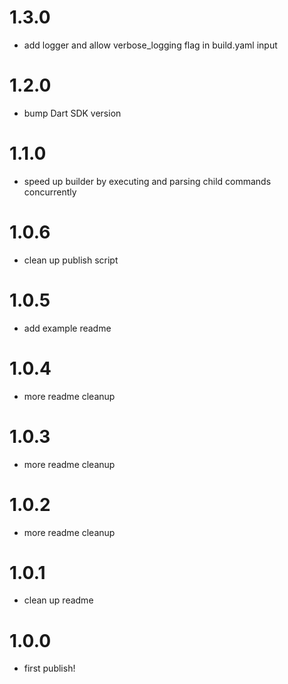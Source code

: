 
# 1.3.0

- add logger and allow verbose_logging flag in build.yaml input

# 1.2.0

- bump Dart SDK version
# 1.1.0

- speed up builder by executing and parsing child commands concurrently
# 1.0.6

- clean up publish script

# 1.0.5

- add example readme
# 1.0.4

- more readme cleanup
# 1.0.3

- more readme cleanup
# 1.0.2

- more readme cleanup
# 1.0.1

- clean up readme
# 1.0.0

- first publish!
